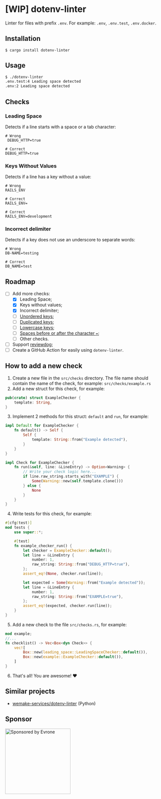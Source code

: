 # [WIP] dotenv-linter

Linter for files with prefix `.env`. For example: `.env`, `.env.test`, `.env.docker`.

## Installation

`$ cargo install dotenv-linter`

## Usage

```bash
$ ./dotenv-linter
.env.test:4 Leading space detected
.env:2 Leading space detected
```

## Checks

### Leading Space

Detects if a line starts with a space or a tab character:
```env
# Wrong
 DEBUG_HTTP=true

# Correct
DEBUG_HTTP=true
```

### Keys Without Values

Detects if a line has a key without a value:
```env
# Wrong
RAILS_ENV

# Correct
RAILS_ENV=

# Correct
RAILS_ENV=development
```

### Incorrect delimiter

Detects if a key does not use an underscore to separate words:
```env
# Wrong
DB-NAME=testing

# Correct
DB_NAME=test
```

## Roadmap
- [ ] Add more checks:
  - [x] Leading Space;
  - [x] Keys without values;
  - [x] Incorrect delimiter;
  - [ ] [Unordered keys](https://github.com/mgrachev/dotenv-linter/issues/4);
  - [ ] [Duplicated keys](https://github.com/mgrachev/dotenv-linter/issues/5);
  - [ ] [Lowercase keys](https://github.com/mgrachev/dotenv-linter/issues/6);
  - [ ] [Spaces before or after the character `=`](https://github.com/mgrachev/dotenv-linter/issues/9);
  - [ ] Other checks.
- [ ] Support [reviewdog](https://github.com/reviewdog/reviewdog);
- [ ] Create a GitHub Action for easily using `dotenv-linter`.

## How to add a new check
1. Create a new file in the `src/checks` directory. The file name should contain the name of the check, for example: `src/checks/example.rs`
2. Add a new struct for this check, for example:

```rust
pub(crate) struct ExampleChecker {
    template: String,
}
```

3. Implement 2 methods for this struct: `default` and `run`, for example:

```rust
impl Default for ExampleChecker {
    fn default() -> Self {
        Self {
            template: String::from("Example detected"),
        }
    }
}

impl Check for ExampleChecker {
    fn run(&self, line: &LineEntry) -> Option<Warning> {
        // Write your check logic here...
        if line.raw_string.starts_with("EXAMPLE") {
            Some(Warning::new(self.template.clone()))
        } else {
            None
        }
    }
}
```

4. Write tests for this check, for example:

```rust
#[cfg(test)]
mod tests {
    use super::*;

    #[test]
    fn example_checker_run() {
        let checker = ExampleChecker::default();
        let line = &LineEntry {
            number: 1,
            raw_string: String::from("DEBUG_HTTP=true"),
        };
        assert_eq!(None, checker.run(line));

        let expected = Some(Warning::from("Example detected"));
        let line = &LineEntry {
            number: 1,
            raw_string: String::from("EXAMPLE=true"),
        };
        assert_eq!(expected, checker.run(line));
    }
}
```

5. Add a new check to the file `src/checks.rs`, for example:

```rust
mod example;
//...
fn checklist() -> Vec<Box<dyn Check>> {
    vec![
        Box::new(leading_space::LeadingSpaceChecker::default()),
        Box::new(example::ExampleChecker::default()),
    ]
}
```

6. That's all! You are awesome! ❤️

## Similar projects
* [wemake-services/dotenv-linter](https://github.com/wemake-services/dotenv-linter) (Python)

## Sponsor

<p>
  <a href="https://evrone.com/?utm_source=dotenv-linter">
    <img src="https://www.mgrachev.com/assets/static/evrone-sponsored-300.png" 
      alt="Sponsored by Evrone" width="210">
  </a>
</p>
